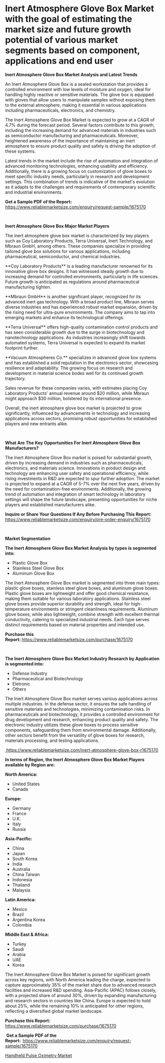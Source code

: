 <p><h1>Inert Atmosphere Glove Box Market with the goal of estimating the market size and future growth potential of various market segments based on component, applications and end user</h1></p><p><strong>Inert Atmosphere Glove Box Market Analysis and Latest Trends</strong></p>
<p><p>An Inert Atmosphere Glove Box is a sealed workstation that provides a controlled environment with low levels of moisture and oxygen, ideal for handling highly reactive or sensitive materials. The glove box is equipped with gloves that allow users to manipulate samples without exposing them to the external atmosphere, making it essential in various applications including pharmaceuticals, electronics, and chemistry.</p><p>The Inert Atmosphere Glove Box Market is expected to grow at a CAGR of 4.7% during the forecast period. Several factors contribute to this growth, including the increasing demand for advanced materials in industries such as semiconductor manufacturing and pharmaceuticals. Moreover, heightened awareness of the importance of maintaining an inert atmosphere to ensure product quality and safety is driving the adoption of these systems.</p><p>Latest trends in the market include the rise of automation and integration of advanced monitoring technologies, enhancing usability and efficiency. Additionally, there is a growing focus on customization of glove boxes to meet specific industry needs, particularly in research and development settings. This combination of trends is indicative of the market's evolution as it adapts to the challenges and requirements of contemporary scientific and industrial environments.</p></p>
<p><strong>Get a Sample PDF of the Report:&nbsp;</strong> <a href="https://www.reliablemarketsize.com/enquiry/request-sample/1675170?utm_campaign=3166&utm_medium=2&utm_source=Github&utm_content=ia&utm_term=25032025&utm_id=inert-atmosphere-glove-box">https://www.reliablemarketsize.com/enquiry/request-sample/1675170</a></p>
<p>&nbsp;</p>
<p><strong>Inert Atmosphere Glove Box Major Market Players</strong></p>
<p><p>The inert atmosphere glove box market is characterized by key players such as Coy Laboratory Products, Terra Universal, Inert Technology, and Mbraun GmbH, among others. These companies specialize in providing tailored glove box solutions for various applications, including pharmaceutical, semiconductor, and chemical industries.</p><p>**Coy Laboratory Products** is a leading manufacturer renowned for its innovative glove box designs. It has witnessed steady growth due to increasing demand for controlled environments, particularly in life sciences. Future growth is anticipated as regulations around pharmaceutical manufacturing tighten.</p><p>**Mbraun GmbH** is another significant player, recognized for its advanced inert gas technology. With a broad product line, Mbraun serves diverse industries and has experienced robust market expansion, driven by the rising need for ultra-pure environments. The company aims to tap into emerging markets and enhance its technological offerings.</p><p>**Terra Universal** offers high-quality contamination control products and has seen considerable growth due to the surge in biotechnology and nanotechnology applications. As industries increasingly shift towards automated systems, Terra Universal is expected to expand its market footprint further.</p><p>**Vacuum Atmospheres Co.** specializes in advanced glove box systems and has established a solid reputation in the electronics sector, showcasing resilience and adaptability. The growing focus on research and development in material science bodes well for its continued growth trajectory.</p><p>Sales revenue for these companies varies, with estimates placing Coy Laboratory Products' annual revenue around $20 million, while Mbraun might approach $30 million, bolstered by its international presence.</p><p>Overall, the inert atmosphere glove box market is projected to grow significantly, influenced by advancements in technology and increasing applications across sectors, promising robust opportunities for established players and new entrants alike.</p></p>
<p>&nbsp;</p>
<p><strong>What Are The Key Opportunities For Inert Atmosphere Glove Box Manufacturers?</strong></p>
<p><p>The Inert Atmosphere Glove Box market is poised for substantial growth, driven by increasing demand in industries such as pharmaceuticals, electronics, and materials science. Innovations in product design and technology are enhancing user safety and operational efficiency, while rising investments in R&D are expected to spur further adoption. The market is projected to expand at a CAGR of 5-7% over the next five years, driven by the need for contamination-free environments. Additionally, the growing trend of automation and integration of smart technology in laboratory settings will shape the future landscape, presenting opportunities for niche players and established manufacturers alike.</p></p>
<p><strong>Inquire or Share Your Questions If Any Before Purchasing This Report:</strong> <a href="https://www.reliablemarketsize.com/enquiry/pre-order-enquiry/1675170?utm_campaign=3166&utm_medium=2&utm_source=Github&utm_content=ia&utm_term=25032025&utm_id=inert-atmosphere-glove-box">https://www.reliablemarketsize.com/enquiry/pre-order-enquiry/1675170</a></p>
<p>&nbsp;</p>
<p><strong>Market Segmentation</strong></p>
<p><strong>The Inert Atmosphere Glove Box Market Analysis by types is segmented into:</strong></p>
<p><ul><li>Plastic Glove Box</li><li>Stainless Steel Glove Box</li><li>Aluminum Glove Box</li></ul></p>
<p><p>The Inert Atmosphere Glove Box market is segmented into three main types: plastic glove boxes, stainless steel glove boxes, and aluminum glove boxes. Plastic glove boxes are lightweight and offer good chemical resistance, making them suitable for various laboratory applications. Stainless steel glove boxes provide superior durability and strength, ideal for high-temperature environments or stringent cleanliness requirements. Aluminum glove boxes, while also lightweight, combine strength with excellent thermal conductivity, catering to specialized industrial needs. Each type serves distinct requirements based on material properties and intended use.</p></p>
<p><strong>Purchase this Report:&nbsp;</strong><a href="https://www.reliablemarketsize.com/purchase/1675170?utm_campaign=3166&utm_medium=2&utm_source=Github&utm_content=ia&utm_term=25032025&utm_id=inert-atmosphere-glove-box">https://www.reliablemarketsize.com/purchase/1675170</a></p>
<p>&nbsp;</p>
<p><strong>The Inert Atmosphere Glove Box Market Industry Research by Application is segmented into:</strong></p>
<p><ul><li>Defense Industry</li><li>Pharmaceutical and Biotechnology</li><li>Eletronic</li><li>Others</li></ul></p>
<p><p>The Inert Atmosphere Glove Box market serves various applications across multiple industries. In the defense sector, it ensures the safe handling of sensitive materials and technologies, minimizing contamination risks. In pharmaceuticals and biotechnology, it provides a controlled environment for drug development and research, enhancing product quality and safety. The electronic industry utilizes these glove boxes to process sensitive components, safeguarding them from environmental damage. Additionally, other sectors benefit from the versatility of glove boxes for research, materials processing, and testing applications.</p></p>
<p><a href="https://www.reliablemarketsize.com/inert-atmosphere-glove-box-r1675170?utm_campaign=3166&utm_medium=2&utm_source=Github&utm_content=ia&utm_term=25032025&utm_id=inert-atmosphere-glove-box">&nbsp;https://www.reliablemarketsize.com/inert-atmosphere-glove-box-r1675170</a></p>
<p><strong>In terms of Region, the Inert Atmosphere Glove Box Market Players available by Region are:</strong></p>
<p>
    <p> <strong> North America: </strong>
        <ul>
            <li>United States</li>
            <li>Canada</li>
        </ul>
        </p> 
    <p> <strong> Europe: </strong>
        <ul>
            <li>Germany</li>
            <li>France</li>
            <li>U.K.</li>
            <li>Italy</li>
            <li>Russia</li>
        </ul>
        </p> 
    <p> <strong> Asia-Pacific: </strong>
        <ul>
            <li>China</li>
            <li>Japan</li>
            <li>South Korea</li>
            <li>India</li>
            <li>Australia</li>
            <li>China Taiwan</li>
            <li>Indonesia</li>
            <li>Thailand</li>
            <li>Malaysia</li>
        </ul>
        </p> 
    <p> <strong> Latin America: </strong>
        <ul>
            <li>Mexico</li>
            <li>Brazil</li>
            <li>Argentina Korea</li>
            <li>Colombia</li>
        </ul>
        </p> 
    <p> <strong> Middle East & Africa: </strong>
        <ul>
            <li>Turkey</li>
            <li>Saudi</li>
            <li>Arabia</li>
            <li>UAE</li>
            <li>Korea</li>
        </ul>
    </p>
    </p>
<p><p>The Inert Atmosphere Glove Box Market is poised for significant growth across key regions, with North America leading the charge, expected to capture approximately 35% of the market share due to advanced research facilities and increased R&D spending. Asia-Pacific (APAC) follows closely, with a projected share of around 30%, driven by expanding manufacturing and research sectors in countries like China. Europe is expected to hold about 25%, while the remaining 10% is anticipated for other regions, reflecting a diversified global market landscape.</p></p>
<p><strong>Purchase this Report: </strong><a href="https://www.reliablemarketsize.com/purchase/1675170?utm_campaign=3166&utm_medium=2&utm_source=Github&utm_content=ia&utm_term=25032025&utm_id=inert-atmosphere-glove-box">https://www.reliablemarketsize.com/purchase/1675170</a></p>
<p>&nbsp;<strong>Get a Sample PDF of the Report:&nbsp;&nbsp;</strong><a href="https://www.reliablemarketsize.com/enquiry/request-sample/1675170?utm_campaign=3166&utm_medium=2&utm_source=Github&utm_content=ia&utm_term=25032025&utm_id=inert-atmosphere-glove-box">https://www.reliablemarketsize.com/enquiry/request-sample/1675170</a></p>
<p><strong></strong></p>
<p><p><a href="https://github.com/deyniphytic/Market-Research-Report-List-1/blob/main/handheld-pulse-oximetry-market.md?utm_campaign=3166&utm_medium=2&utm_source=Github&utm_content=ia&utm_term=25032025&utm_id=inert-atmosphere-glove-box">Handheld Pulse Oximetry Market</a></p></p>